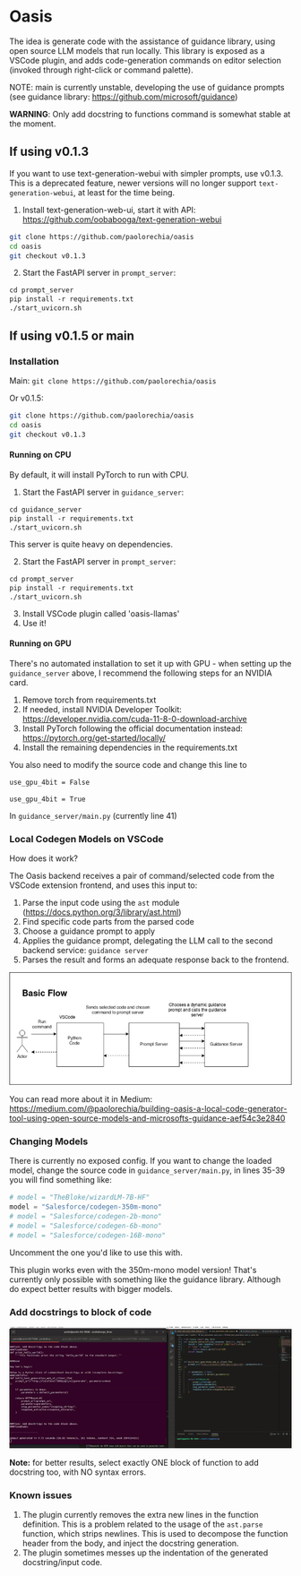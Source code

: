 # Oasis
The idea is generate code with the assistance of guidance library, using open source LLM models that run locally.
This library is exposed as a VSCode plugin, and adds code-generation commands on editor selection (invoked through right-click or command palette).

NOTE: main is currently unstable, developing the use of guidance prompts (see guidance library: https://github.com/microsoft/guidance)

**WARNING**: Only add docstring to functions command is somewhat stable at the moment.

## If using v0.1.3
If you want to use text-generation-webui with simpler prompts, use v0.1.3. This is a deprecated feature, newer versions will no longer support `text-generation-webui`, at least for the time being.


1. Install text-generation-web-ui, start it with API: https://github.com/oobabooga/text-generation-webui

```bash
git clone https://github.com/paolorechia/oasis
cd oasis
git checkout v0.1.3
```

2. Start the FastAPI server in `prompt_server`:

```
cd prompt_server
pip install -r requirements.txt
./start_uvicorn.sh
```

## If using v0.1.5 or main
### Installation

Main:
`git clone https://github.com/paolorechia/oasis`

Or v0.1.5:

```bash
git clone https://github.com/paolorechia/oasis
cd oasis
git checkout v0.1.3
```

#### Running on CPU
By default, it will install PyTorch to run with CPU.

1. Start the FastAPI server in `guidance_server`:

```
cd guidance_server
pip install -r requirements.txt
./start_uvicorn.sh
```

This server is quite heavy on dependencies. 

2. Start the FastAPI server in `prompt_server`:

```
cd prompt_server
pip install -r requirements.txt
./start_uvicorn.sh
```

3. Install VSCode plugin called 'oasis-llamas'
4. Use it!


#### Running on GPU

There's no automated installation to set it up with GPU - when setting up the `guidance_server` above, I recommend the following steps for an NVIDIA card.

1. Remove torch from requirements.txt
2. If needed, install NVIDIA Developer Toolkit: https://developer.nvidia.com/cuda-11-8-0-download-archive
3. Install PyTorch following the official documentation instead: https://pytorch.org/get-started/locally/
4. Install the remaining dependencies in the requirements.txt

You also need to modify the source code and change this line to 
```
use_gpu_4bit = False
```

```
use_gpu_4bit = True
```

In `guidance_server/main.py` (currently line 41)



### Local Codegen Models on VSCode
How does it work?

The Oasis backend receives a pair of command/selected code from the VSCode extension frontend, and uses this input to:

1. Parse the input code using the `ast` module (https://docs.python.org/3/library/ast.html)
2. Find specific code parts from the parsed code
3. Choose a guidance prompt to apply
4. Applies the guidance prompt, delegating the LLM call to the second backend service: `guidance server`
5. Parses the result and forms an adequate response back to the frontend.


![Flow of a command execution](/oasis_architecture.jpg?raw=true "Basic Flow")

You can read more about it in Medium: https://medium.com/@paolorechia/building-oasis-a-local-code-generator-tool-using-open-source-models-and-microsofts-guidance-aef54c3e2840

### Changing Models
There is currently no exposed config. If you want to change the loaded model, change the source code in
`guidance_server/main.py`, in lines 35-39 you will find something like:

```python
# model = "TheBloke/wizardLM-7B-HF"
model = "Salesforce/codegen-350m-mono"
# model = "Salesforce/codegen-2b-mono"
# model = "Salesforce/codegen-6b-mono"
# model = "Salesforce/codegen-16B-mono"
```

Uncomment the one you'd like to use this with.

This plugin works even with the 350m-mono model version! That's currently only possible with something like the guidance library.
Although do expect better results with bigger models.

### Add docstrings to block of code
![Docstring demo](docstring_example.gif)

**Note:** for better results, select exactly ONE block of function to add docstring too, with NO syntax errors.


### Known issues

1. The plugin currently removes the extra new lines in the function definition. This is a problem related to the usage of the `ast.parse` function, which strips newlines. This is used to decompose the function header from the body, and inject the docstring generation.
2. The plugin sometimes messes up the indentation of the generated docstring/input code.
